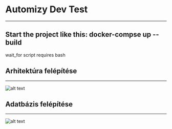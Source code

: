 # Automizy Dev Test
---
Start the project like this: docker-compse up --build
---
wait_for script requires bash

## Arhitektúra felépítése
---
![alt text](https://bitbucket.org/automizy-public/dev-test/raw/7b1eee7c38731d438707982520c2be87bd0534d3/doc/image/arhitecture.png "Arhitect")
## Adatbázis felépítése
---
![alt text](https://bitbucket.org/automizy-public/dev-test/raw/967d17b253844231c3e9d2482f0d9f62e519f448/doc/image/database.png "Database")
